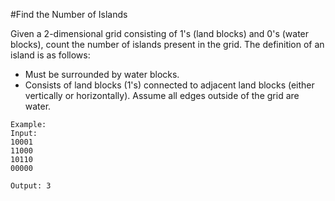 #Find the Number of Islands

Given a 2-dimensional grid consisting of 1's (land blocks) and 0's (water blocks), count the number of islands present in the grid. The definition of an island is as follows:
- Must be surrounded by water blocks.
- Consists of land blocks (1's) connected to adjacent land blocks (either vertically or horizontally).
Assume all edges outside of the grid are water.


```
Example:
Input: 
10001
11000
10110
00000

Output: 3
```
